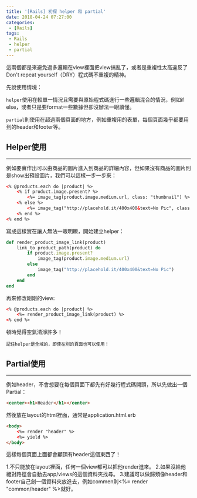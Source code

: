 ```yaml
---
title: '[Rails] 初探 helper 和 partial'
date: 2018-04-24 07:27:00
categories:
 - [Rails]
tags:
 - Rails
 - helper
 - partial
---
```

這兩個都是來避免過多邏輯在view裡面把view搞亂了，或者是重複性太高違反了Don't repeat yourself（DRY）程式碼不重複的精神。

先說使用情境：

`helper`使用在較單一情況且需要與原始程式碼進行一些邏輯混合的情況，例如if else，或者只是要format一些數據但卻沒辦法一眼讀懂。

`partial`則使用在超過兩個頁面的地方，例如重複用的表單，每個頁面幾乎都要用到的header和footer等。

## Helper使用
---
例如要實作出可以由商品的圖片進入到商品的詳細內容，但如果沒有商品的圖片則是show出預設圖片，我們可以這樣一步一步來：

``` html index.html.erb
<% @products.each do |product| %>
	<% if product.image.present? %>
		<%= image_tag(product.image.medium.url, class: "thumbnail") %>
	<% else %>
		<%= image_tag("http://placehold.it/400x400&text=No Pic", class: "thumbnail") %>
	<% end %>
<% end %>
```
寫成這樣實在讓人無法一眼明瞭，開始建立helper：
``` ruby products_helper.rb
def render_product_image_link(product)
	link_to product_path(product) do
		if product.image.present?
			image_tag(product.image.medium.url)
		else
			image_tag("http://placehold.it/400x400&text=No Pic")
		end
	end
end
```
再來修改剛剛的view:
``` html index.html.erb
<% @products.each do |product| %>
    <%= render_product_image_link(product) %>
<% end %>
```
頓時覺得空氣清淨許多！

`記住helper是全域的，即使在別的頁面也可以使用！`

## Partial使用
---
例如header，不會想要在每個頁面下都先有好幾行程式碼開頭，所以先做出一個Partial：
``` html _header.html.erb
<center><h1>Header</h1></center>
```
然後放在layout的html裡面，通常是application.html.erb
``` html application.html.erb
<body>
	<%= render "header" %>
	<%= yield %>
</body>
```
這樣每個頁面上面都會顧頂有header這個東西了！

1.不只能放在layout裡面，任何一個view都可以把他render進來。
2.如果沒給他絕對路徑會自動去app/views的這個資料夾找尋。
3.建議可以做歸類像header和footer自己創一個資料夾放進去，例如commen則<%= render "common/header" %>就好。

